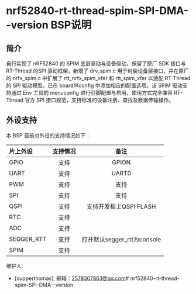 # nrf52840-rt-thread-spim-SPI-DMA--version BSP说明

## 简介

自行实现了 nRF52840 的 SPIM 底层驱动与设备驱动，保留了原厂 SDK 接口与 RT-Thread 的SPI 驱动框架。新增了 drv_spim.c 用于封装设备层接口，并在原厂的 nrfx_spim.c 中扩展了 rtt_nrfx_spim_xfer 和 rtt_spim_xfer 以适配 RT-Thread 的 SPI 驱动模型。已在 board/Kconfig 中添加相应的配置选项。该 SPIM 驱动支持通过 Env 工具的 menuconfig 进行引脚配置与启用，使用方式完全兼容 RT-Thread 官方 SPI 接口规范，支持标准的设备注册、查找及数据传输操作。

## 外设支持

本 BSP 目前对外设的支持情况如下：

| **片上外设** | **支持情况** |          **备注**            |
| :----------- | :----------: | :-------------------------:  |
| GPIO         |     支持     |            GPION             |
| UART         |     支持     |            UART0             |
| PWM          |     支持     |            支持              |
| SPI          |     支持     |            支持              |
| QSPI         |     支持     |   支持开发板上QSPI FLASH      |
| RTC          |     支持     |                              |
| ADC          |     支持     |                              |
| SEGGER_RTT   |     支持     | 打开默认segger_rtt为console   |
| SPIM         |     支持     |                              |



维护人:

-  [supperthomas], 邮箱：<2578307863@qq.com># nrf52840-rt-thread-spim-SPI-DMA--version
